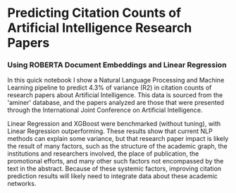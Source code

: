 # Predicting Citation Counts of Artificial Intelligence Research Papers
### Using ROBERTA Document Embeddings and Linear Regression

In this quick notebook I show a Natural Language Processing and Machine Learning pipeline to predict 4.3% of variance (R2) in citation counts of research papers about Artificial Intelligence. This data is sourced from the 'aminer' database, and the papers analyzed are those that were presented through the International Joint Conference on Artificial Intelligence.

Linear Regression and XGBoost were benchmarked (without tuning), with Linear Regression outperforming. These results show that current NLP methods can explain some variance, but that research paper impact is likely the result of many factors, such as the structure of the academic graph, the institutions and researchers involved, the place of publication, the promotional efforts, and many other such factors not encompassed by the text in the abstract. Because of these systemic factors, improving citation prediction results will likely need to integrate data about these academic networks.
